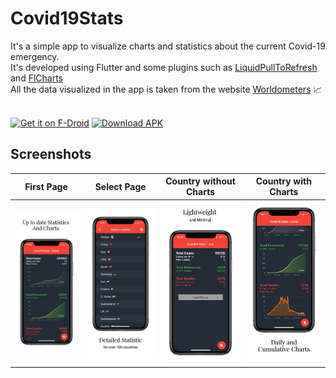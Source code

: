 # Covid19Stats
It's a simple app to visualize charts and statistics about the current Covid-19 emergency. <br>
It's developed using Flutter and some plugins such as [LiquidPullToRefresh](https://github.com/aagarwal1012/Liquid-Pull-To-Refresh) and [FlCharts](https://github.com/imaNNeoFighT/fl_chart)<br>
All the data visualized in the app is taken from the website [Worldometers](https://www.worldometers.info/coronavirus/) 📈<br><br>

[<img src="https://fdroid.gitlab.io/artwork/badge/get-it-on.png" alt="Get it on F-Droid" height="80">](https://f-droid.org/packages/com.gabriel.covid19stats) [<img src="https://raw.githubusercontent.com/GabrielTavernini/Covid19Stats/master/repo_files/DownloadForAndroid.png" alt="Download APK" height="80" />](https://github.com/GabrielTavernini/Covid19Stats/blob/master/repo_files/app-release.apk?raw=true)<br>

## Screenshots

|First Page|Select Page|Country without Charts|Country with Charts|
|:------------:|:------------:|:-------------:|:-------------:|
![First Screen](/assets/Screenshots/iOSVertical/iPhone%20Xs%201.png)|![Select Page](/assets/Screenshots/iOSVertical/iPhone%20Xs%202.png)|![Country without Charts](/assets/Screenshots/iOSVertical/iPhone%20Xs%203.png)|![Country with Charts](/assets/Screenshots/iOSVertical/iPhone%20Xs%204.png)|
